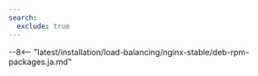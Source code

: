 ```yaml
---
search:
  exclude: true
---
```


--8<-- "latest/installation/load-balancing/nginx-stable/deb-rpm-packages.ja.md"